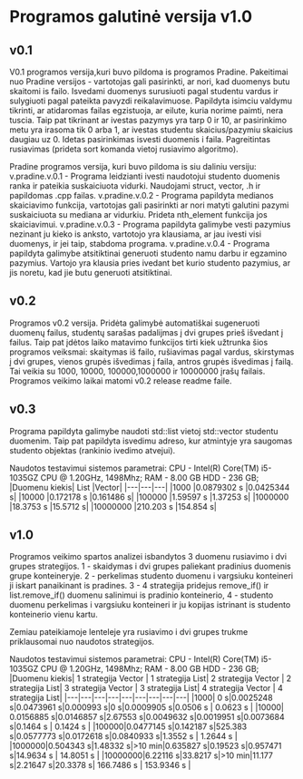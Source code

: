 # Programos galutinė versija v1.0

## v0.1
V0.1 programos versija,kuri buvo pildoma is programos Pradine. Pakeitimai nuo Pradine versijos - vartotojas gali pasirinkti, ar nori, kad duomenys butu skaitomi is failo. Isvedami duomenys surusiuoti pagal studentu vardus ir sulygiuoti pagal pateikta pavyzdi reikalavimuose. Papildyta isimciu valdymu tikrinti, ar atidaromas failas egzistuoja, ar eilute, kuria norime paimti, nera tuscia. Taip pat tikrinant ar ivestas pazymys yra tarp 0 ir 10, ar pasirinkimo metu yra irasoma tik 0 arba 1, ar ivestas studentu skaicius/pazymiu skaicius daugiau uz 0. Idetas pasirinkimas isvesti duomenis i faila. Pagreitintas rusiavimas (prideta sort komanda vietoj rusiavimo algoritmo).

Pradine programos versija, kuri buvo pildoma is siu daliniu versiju: v.pradine.v.0.1 - Programa leidzianti ivesti naudotojui studento duomenis ranka ir pateikia suskaiciuota vidurki. Naudojami struct, vector, .h ir papildomas .cpp failas. v.pradine.v.0.2 - Programa papildyta medianos skaiciavimo funkcija, vartotojas gali pasirinkti ar nori matyti galutini pazymi suskaiciuota su mediana ar vidurkiu. Prideta nth_element funkcija jos skaiciavimui. v.pradine.v.0.3 - Programa papildyta galimybe vesti pazymius nezinant ju kieko is anksto, vartotojo yra klausiama, ar jau ivesti visi duomenys, ir jei taip, stabdoma programa. v.pradine.v.0.4 - Programa papildyta galimybe atsitiktinai generuoti studento namu darbu ir egzamino pazymius. Vartojo yra klausia pries ivedant bet kurio studento pazymius, ar jis noretu, kad jie butu generuoti atsitiktinai.

## v0.2
Programos v0.2 versija. Pridėta galimybė automatiškai sugeneruoti duomenų failus, studentų sarašas padalijmas į dvi grupes prieš išvedant į failus. Taip pat įdėtos laiko matavimo funkcijos tirti kiek užtrunka šios programos veiksmai: skaitymas iš failo, rušiavimas pagal vardus, skirstymas į dvi grupes, vienos grupės išvedimas į faila, antros grupės išvedimas į failą. Tai veikia su 1000, 10000, 100000,1000000 ir 10000000 įrašų failais. Programos veikimo laikai matomi v0.2 release readme faile.

## v0.3
Programa papildyta galimybe naudoti std::list vietoj std::vector studentu duomenim. Taip pat papildyta isvedimu adreso, kur atmintyje yra saugomas studento objektas (rankinio ivedimo atvejui).

Naudotos testavimui sistemos parametrai: CPU - Intel(R) Core(TM) i5-1035GZ CPU @ 1.20GHz, 1498Mhz; RAM - 8.00 GB HDD - 236 GB;
|Duomenu kiekis|	List	|Vector|
|---|---|---|
|1000	|0.0879302 s	|0.0425344 s|
|10000	|0.172178 s	|0.161486 s|
|100000	|1.59597 s	|1.37253 s|
|1000000	|18.3753 s	|15.5712 s|
|10000000	|210.203 s	|154.854 s|

## v1.0
Programos veikimo spartos analizei isbandytos 3 duomenu rusiavimo i dvi grupes strategijos. 1 - skaidymas i dvi grupes paliekant pradinius duomenis grupe konteineryje. 2 - perkelimas studento duomenu i vargsiuku konteineri ji iskart panaikinant is pradines. 3 - 4 strategija pridejus remove_if() ir list.remove_if() duomenu salinimui is pradinio konteinerio, 4 - studento duomenu perkelimas i vargsiuku konteineri ir ju kopijas istrinant is studento konteinerio vienu kartu.

Zemiau pateikiamoje lenteleje yra rusiavimo i dvi grupes trukme priklausomai nuo naudotos strategijos. 

Naudotos testavimui sistemos parametrai: CPU - Intel(R) Core(TM) i5-1035GZ CPU @ 1.20GHz, 1498Mhz; RAM - 8.00 GB HDD - 236 GB;
|Duomenu kiekis|	1 strategija Vector	| 1 strategija List|	2 strategija Vector	| 2 strategija List|	3 strategija Vector	| 3 strategija List| 4 strategija Vector | 4 strategija List|
|---|---|---|---|---|---|---|---|---|
|1000| 0 s|0.0025248 s|0.0473961 s|0.000993 s|0 s|0.0009905 s|0.0506 s | 0.0623 s |
|10000| 0.0156885 s|0.0146857 s|2.67553 s|0.0049632 s|0.0019951 s|0.0073684 s|0.1464 s | 0.1424  s |
|100000|0.0477145 s|0.142187 s|525.383 s|0.0577773 s|0.0172618 s|0.0840933 s|1.3552 s | 1.2644 s |
|1000000|0.504343 s|1.48332 s|>10 min|0.635827 s|0.19523 s|0.957471 s|14.9634 s | 14.8051 s |
|10000000|6.22116 s|33.8217 s|>10 min|11.177 s|2.21647 s|20.3378 s| 166.7486 s | 153.9346 s |

